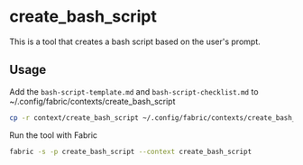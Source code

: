 # create_bash_script

This is a tool that creates a bash script based on the user's prompt.

## Usage

Add the `bash-script-template.md` and `bash-script-checklist.md` to ~/.config/fabric/contexts/create_bash_script
```bash
cp -r context/create_bash_script ~/.config/fabric/contexts/create_bash_script
```

Run the tool with Fabric

```bash
fabric -s -p create_bash_script --context create_bash_script
```